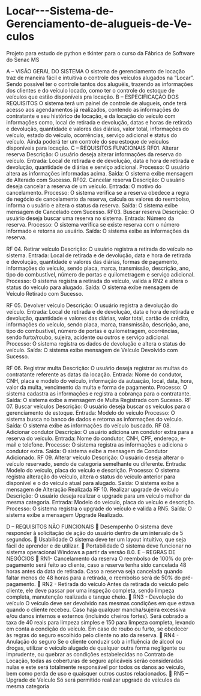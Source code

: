 # Locar---Sistema-de-Gerenciamento-de-alugueis-de-Ve-culos
Projeto para estudo de python e tkinter para o curso da Fábrica de Software do Senac MS

A – VISÃO GERAL DO SISTEMA
O sistema de gerenciamento de locação traz de maneira fácil e intuitiva o controle dos veículos alugados na “Locar”. Sendo possível ter o controle tantos dos aluguéis, trazendo as informações dos clientes e do veículo locado, como ter o controle do estoque de veículos que estão disponíveis pra locação. 
B – ESPECIFICAÇÃO DOS REQUISITOS
O sistema terá um painel de controle de alugueis, onde terá acesso aos agendamentos já realizados, contendo as informações do contratante e seu histórico de locação, e da locação do veículo com informações como, local de retirada e devolução, datas e horas de retirada e devolução, quantidade e valores das diárias, valor total, informações do veículo, estado do veículo, ocorrências, serviço adicional e status do veículo. Ainda poderá ter um controle do seu estoque de veículos disponíveis para locação.
C – REQUISITOS FUNCIONAIS
RF01. Alterar reserva
Descrição: O usuário deseja alterar informações da reserva do veículo.
Entrada: Local de retirada e de devolução, data e hora de retirada e devolução, quantidade de diárias e serviço adicional.
Processo: O usuário altera as informações informadas acima.
Saída: O sistema exibe mensagem de Alterado com Sucesso. 
RF02. Cancelar reserva
Descrição: O usuário deseja cancelar a reserva de um veículo.
Entrada: O motivo do cancelamento.
Processo: O sistema verifica se a reserva obedece a regra de negócio de cancelamento da reserva, calcula os valores do reembolso, informa o usuário e altera o status da reserva.
Saída: O sistema exibe mensagem de Cancelado com Sucesso. 
RF03. Buscar reserva
Descrição: O usuário deseja buscar uma reserva no sistema.
Entrada: Número da reserva.
Processo: O sistema verifica se existe reserva com o número informado e retorna ao usuário.
Saída: O sistema exibe as informações da reserva. 

RF 04. Retirar veículo
Descrição: O usuário registra a retirada do veículo no sistema. 
Entrada: Local de retirada e de devolução, data e hora de retirada e devolução, quantidade e valores das diárias, formas de pagamento, informações do veículo, sendo placa, marca, transmissão, descrição, ano, tipo do combustível, número de portas e quilometragem e serviço adicional.
Processo: O sistema registra a retirada do veículo, valida a RN2 e altera o status do veículo para alugado.
Saída: O sistema exibe mensagem de Veículo Retirado com Sucesso.

RF 05. Devolver veículo
Descrição: O usuário registra a devolução do veículo. 
Entrada: Local de retirada e de devolução, data e hora de retirada e devolução, quantidade e valores das diárias, valor total, cartão de crédito, informações do veículo, sendo placa, marca, transmissão, descrição, ano, tipo do combustível, número de portas e quilometragem, ocorrências, sendo furto/roubo, sujeira, acidente ou outros e serviço adicional.
Processo: O sistema registra os dados de devolução e altera o status do veículo.
Saída: O sistema exibe mensagem de Veículo Devolvido com Sucesso.

RF 06. Registrar multa
Descrição: O usuário deseja registrar as multas do contratante referente as datas da locação.
Entrada: Nome do condutor, CNH, placa e modelo do veículo, informação da autuação, local, data, hora, valor da multa, vencimento da multa e forma de pagamento.
Processo: O sistema cadastra as informações e registra a cobrança para o contratante.
Saída: O sistema exibe a mensagem de Multa Registrada com Sucesso.
RF 07. Buscar veículos
Descrição: O usuário deseja buscar os veículos para o gerenciamento de estoque.
Entrada: Modelo do veículo
Processo: O sistema busca no banco de dados e retorna as informações do veículo.
Saída: O sistema exibe as informações do veículo buscado.
RF 08. Adicionar condutor
Descrição: O usuário adiciona um condutor extra para a reserva do veículo.
Entrada: Nome do condutor, CNH, CPF, endereço, e-mail e telefone.
Processo: O sistema registra as informações e adiciona o condutor extra. 
Saída: O sistema exibe a mensagem de Condutor Adicionado.
RF 09. Alterar veículo
Descrição: O usuário deseja alterar o veículo reservado, sendo de categoria semelhante ou diferente.
Entrada: Modelo do veículo, placa do veículo e descrição.
Processo: O sistema registra alteração do veículo, altera o status do veículo anterior para disponível e o do veículo atual para alugado.
Saída: O sistema exibe a mensagem de Alteração Realizada
RF 10. Realizar upgrade de veículo
Descrição: O usuário deseja realizar o upgrade para um veículo melhor da mesma categoria.
Entrada: Modelo do veículo, placa do veículo e descrição.
Processo: O sistema registra o upgrade do veículo e valida a RN5. 
Saída: O sistema exibe a mensagem Upgrade Realizado.

D – REQUISITOS NÃO FUNCIONAIS
	Desempenho
O sistema deve responder à solicitação de ação do usuário dentro de um intervalo de 5 segundos.
	Usabilidade
O sistema deve ter um layout intuitivo, que seja fácil de aprender e de utilizar.
	Portabilidade
O sistema deve funcionar no sistema operacional Windows a partir da versão 8.0.
E – REGRAS DE NEGÓCIOS
	RN1- Cancelamento da reserva
O reembolso de 100% do pré-pagamento será feito ao cliente, caso a reserva tenha sido cancelada 48 horas antes da data de retirada. Caso a reserva seja cancelada quando faltar menos de 48 horas para a retirada, o reembolso será de 50% do pré-pagamento.
	RN2 - Retirada do veículo
Antes da retirada do veículo pelo cliente, ele deve passar por uma inspeção completa, sendo limpeza completa, manutenção realizada e tanque cheio.
	RN3 - Devolução do veículo
O veículo deve ser devolvido nas mesmas condições em que estava quando o cliente recebeu. Caso haja qualquer mancha/sujeira excessiva e/ou danos internos e externos (incluindo cheiros fortes). Será cobrado a taxa de 40 reais para limpeza simples e 150 para limpeza completa, levando em conta a condição do veículo.
Em caso de roubo ou furto, se obedecer às regras do seguro escolhido pelo cliente no ato da reserva.
	RN4 - Anulação do seguro
Se o cliente conduzir sob a influência de álcool ou drogas, utilizar o veículo alugado de qualquer outra forma negligente ou imprudente, ou quebrar as condições estabelecidas no Contrato de Locação, todas as coberturas de seguro aplicáveis serão consideradas nulas e este será totalmente responsável por todos os danos ao veículo, bem como perda de uso e quaisquer outros custos relacionados. 
	RN5 – Upgrade de Veículo
Só será permitido realizar upgrade de veículos da mesma categoria
